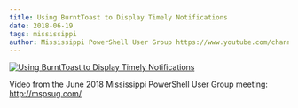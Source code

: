 ```yaml
---
title: Using BurntToast to Display Timely Notifications
date: 2018-06-19
tags: mississippi
author: Mississippi PowerShell User Group https://www.youtube.com/channel/UC7Eje7Fw3rYW3wpoyli492g
---
```


[![Using BurntToast to Display Timely Notifications](https://i4.ytimg.com/vi/kI5Dsub8etw/hqdefault.jpg "Using BurntToast to Display Timely Notifications")](https://www.youtube.com/watch?v=kI5Dsub8etw)

Video from the June 2018 Mississippi PowerShell User Group meeting: http://mspsug.com/
